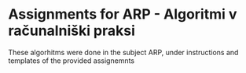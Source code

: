 # Assignments for ARP - Algoritmi v računalniški praksi
These algorhitms were done in the subject ARP, under instructions and templates of the provided assignemnts
